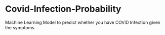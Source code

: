 # Covid-Infection-Probability
Machine Learning Model to predict whether you have COVID Infection given the symptoms.
